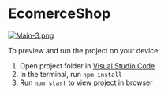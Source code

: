 
  # EcomerceShop

 [![Main-3.png](https://i.postimg.cc/0NzWGQ50/Main-3.png)](https://postimg.cc/8FVmNT67)

  To preview and run the project on your device:
  1) Open project folder in <a href="https://code.visualstudio.com/download">Visual Studio Code</a>
  2) In the terminal, run `npm install`
  3) Run `npm start` to view project in browser
  
